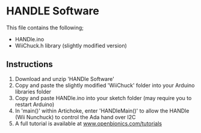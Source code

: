 # HANDLE Software

This file contains the following;
  - HANDle.ino
  - WiiChuck.h library (slightly modified version)
  
##  Instructions

1. Download and unzip 'HANDle Software'
2. Copy and paste the slightly modified 'WiiChuck' folder into your Arduino libraries folder
3. Copy and paste HANDle.ino into your sketch folder (may require you to restart Arduino)
4. In 'main()' within Artichoke, enter 'HANDleMain()' to allow the HANDle (Wii Nunchuck) to control the Ada hand over I2C
5. A full tutorial is available at www.openbionics.com/tutorials

